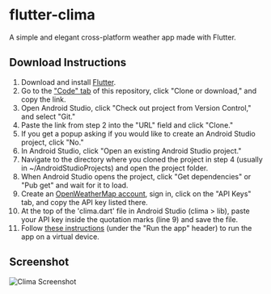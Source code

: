 # flutter-clima
A simple and elegant cross-platform weather app made with Flutter.

## Download Instructions
1. Download and install [Flutter](http://flutter.dev/).
2. Go to the ["Code" tab](https://github.com/R-Taneja/flutter-bmi) of this repository, click "Clone or download," and copy the link.
3. Open Android Studio, click "Check out project from Version Control," and select "Git."
4. Paste the link from step 2 into the "URL" field and click "Clone."
5. If you get a popup asking if you would like to create an Android Studio project, click "No."
6. In Android Studio, click "Open an existing Android Studio project."
7. Navigate to the directory where you cloned the project in step 4 (usually in ~/AndroidStudioProjects) and open the project folder.
8. When Android Studio opens the project, click "Get dependencies" or "Pub get" and wait for it to load.
9. Create an [OpenWeatherMap account](https://home.openweathermap.org/users/sign_up), sign in, click on the "API Keys" tab, and copy the API key listed there.
10. At the top of the 'clima.dart' file in Android Studio (clima > lib), paste your API key inside the quotation marks (line 9) and save the file.
11. Follow [these instructions](https://flutter.dev/docs/get-started/test-drive) (under the "Run the app" header) to run the app on a virtual device.

## Screenshot
![Clima Screenshot](https://user-images.githubusercontent.com/47066511/79395239-32ce2e00-7f47-11ea-963d-53b7ff934263.png)
